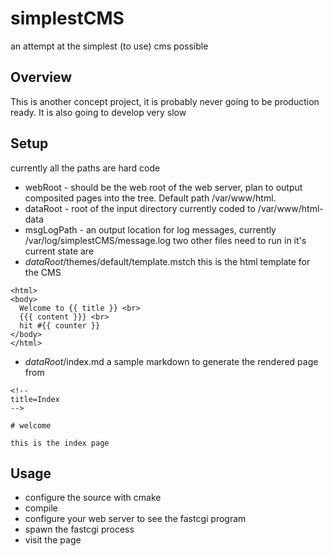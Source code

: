 # simplestCMS
an attempt at the simplest (to use) cms possible

## Overview
This is another concept project, it is probably never going to be production ready.  It is also going to develop very slow

## Setup
currently all the paths are hard code
 * webRoot - should be the web root of the web server, plan to output composited pages into the tree.  Default path /var/www/html. 
 * dataRoot - root of the input directory currently coded to /var/www/html-data
 * msgLogPath - an output location for log messages, currently /var/log/simplestCMS/message.log
two other files need to run in it's current state are 
 * *dataRoot*/themes/default/template.mstch this is the html template for the CMS
```
<html>
<body>
  Welcome to {{ title }} <br>
  {{{ content }}} <br>
  hit #{{ counter }}
</body>
</html>
```
 * *dataRoot*/index.md a sample markdown to generate the rendered page from
```
<!--
title=Index
-->

# welcome

this is the index page
```

## Usage
 * configure the source with cmake
 * compile
 * configure your web server to see the fastcgi program
 * spawn the fastcgi process
 * visit the page 
